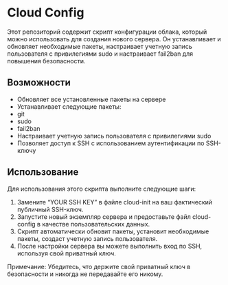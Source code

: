 # Cloud Config

Этот репозиторий содержит скрипт конфигурации облака, который можно использовать для создания нового сервера. Он устанавливает и обновляет необходимые пакеты, настраивает учетную запись пользователя с привилегиями sudo и настраивает fail2ban для повышения безопасности.

## Возможности

- Обновляет все установленные пакеты на сервере
- Устанавливает следующие пакеты:
- git
- sudo
- fail2ban
- Настраивает учетную запись пользователя с привилегиями sudo
- Позволяет доступ к SSH с использованием аутентификации по SSH-ключу

## Использование

Для использования этого скрипта выполните следующие шаги:

1. Замените “YOUR SSH KEY” в файле cloud-init на ваш фактический публичный SSH-ключ.
2. Запустите новый экземпляр сервера и предоставьте файл cloud-config в качестве пользовательских данных.
3. Скрипт автоматически обновит пакеты, установит необходимые пакеты, создаст учетную запись пользователя.
4. После настройки сервера вы можете выполнить вход по SSH, используя свой приватный ключ.

Примечание: Убедитесь, что держите свой приватный ключ в безопасности и никогда не передавайте его никому.
